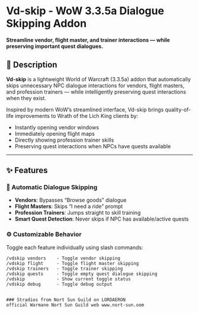 # Vd-skip - WoW 3.3.5a Dialogue Skipping Addon

**Streamline vendor, flight master, and trainer interactions — while preserving important quest dialogues.**

## 📝 Description

**Vd-skip** is a lightweight World of Warcraft (3.3.5a) addon that automatically skips unnecessary NPC dialogue interactions for vendors, flight masters, and profession trainers — while intelligently preserving quest interactions when they exist.

Inspired by modern WoW’s streamlined interface, Vd-skip brings quality-of-life improvements to Wrath of the Lich King clients by:

- Instantly opening vendor windows  
- Immediately opening flight maps  
- Directly showing profession trainer skills  
- Preserving quest interactions when NPCs have quests available  

---

## ✨ Features

### 🔁 Automatic Dialogue Skipping
- **Vendors**: Bypasses “Browse goods” dialogue
- **Flight Masters**: Skips “I need a ride” prompt
- **Profession Trainers**: Jumps straight to skill training
- **Smart Quest Detection**: Never skips if NPC has available/active quests

### ⚙️ Customizable Behavior
Toggle each feature individually using slash commands:

```plaintext
/vdskip vendors    - Toggle vendor skipping
/vdskip flight     - Toggle flight master skipping
/vdskip trainers   - Toggle trainer skipping
/vdskip quests     - Toggle empty quest dialogue skipping
/vdskip            - Show current toggle status
/vdskip debug      - Toggle debug output


### Stradios from Nort Sun Guild on LORDAERON
official Warmane Nort Sun Guild web www.nort-sun.oom
